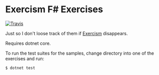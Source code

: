 # Exercism F# Exercises
[![Travis](https://travis-ci.org/blutack/exercism_fsharp.svg?branch=master)](https://travis-ci.org/blutack/exercism_fsharp)

Just so I don't loose track of them if [Exercism](http://exercism.io) disappears.

Requires dotnet core.

To run the test suites for the samples, change directory into one of the exercises and run:
```bash
$ dotnet test
```

